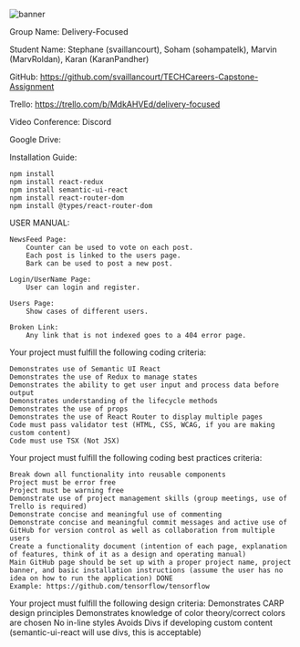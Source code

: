 ![banner](https://github.com/svaillancourt/TECHCareers-Capstone-Assignment/blob/master/Img/banner.png)

Group Name: Delivery-Focused

Student Name: Stephane (svaillancourt), Soham (sohampatelk), Marvin (MarvRoldan), Karan (KaranPandher)

GitHub: https://github.com/svaillancourt/TECHCareers-Capstone-Assignment 

Trello: https://trello.com/b/MdkAHVEd/delivery-focused

Video Conference: Discord

Google Drive: 

Installation Guide:
    
    npm install
    npm install react-redux
    npm install semantic-ui-react
    npm install react-router-dom
    npm install @types/react-router-dom


USER MANUAL: 

    NewsFeed Page: 
        Counter can be used to vote on each post. 
        Each post is linked to the users page. 
        Bark can be used to post a new post.

    Login/UserName Page: 
        User can login and register.

    Users Page:
        Show cases of different users. 

    Broken Link:
        Any link that is not indexed goes to a 404 error page.
        

Your project must fulfill the following coding criteria:

    Demonstrates use of Semantic UI React 
    Demonstrates the use of Redux to manage states
    Demonstrates the ability to get user input and process data before output
    Demonstrates understanding of the lifecycle methods
    Demonstrates the use of props
    Demonstrates the use of React Router to display multiple pages
    Code must pass validator test (HTML, CSS, WCAG, if you are making custom content)
    Code must use TSX (Not JSX)

Your project must fulfill the following coding best practices criteria:

    Break down all functionality into reusable components
    Project must be error free
    Project must be warning free
    Demonstrate use of project management skills (group meetings, use of Trello is required)
    Demonstrate concise and meaningful use of commenting
    Demonstrate concise and meaningful commit messages and active use of GitHub for version control as well as collaboration from multiple users
    Create a functionality document (intention of each page, explanation of features, think of it as a design and operating manual)
    Main GitHub page should be set up with a proper project name, project banner, and basic installation instructions (assume the user has no idea on how to run the application) DONE
    Example: https://github.com/tensorflow/tensorflow

Your project must fulfill the following design criteria:
    Demonstrates CARP design principles
    Demonstrates knowledge of color theory/correct colors are chosen
    No in-line styles
    Avoids Divs if developing custom content (semantic-ui-react will use divs, this is acceptable)
